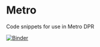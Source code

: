 # Metro

Code snippets for use in Metro DPR

[![Binder](https://mybinder.org/badge_logo.svg)](https://mybinder.org/v2/gh/rambail/Microgrid/HEAD)
